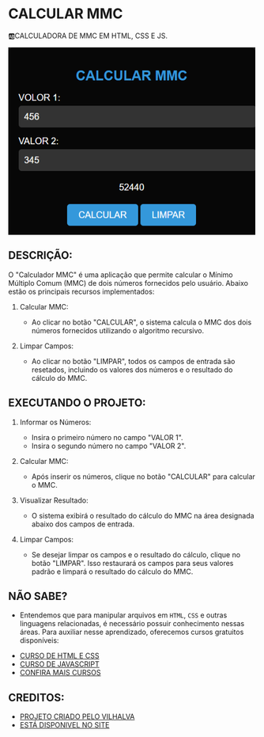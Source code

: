 # CALCULAR MMC
🆎CALCULADORA DE MMC EM HTML, CSS E JS.

<img src="FOTO.png" align="center" width="500"> <br>

## DESCRIÇÃO:
O "Calculador MMC" é uma aplicação que permite calcular o Mínimo Múltiplo Comum (MMC) de dois números fornecidos pelo usuário. Abaixo estão os principais recursos implementados:

1. Calcular MMC:
   - Ao clicar no botão "CALCULAR", o sistema calcula o MMC dos dois números fornecidos utilizando o algoritmo recursivo.

2. Limpar Campos:
   - Ao clicar no botão "LIMPAR", todos os campos de entrada são resetados, incluindo os valores dos números e o resultado do cálculo do MMC.

## EXECUTANDO O PROJETO:
1. Informar os Números:
   - Insira o primeiro número no campo "VALOR 1".
   - Insira o segundo número no campo "VALOR 2".

2. Calcular MMC:
   - Após inserir os números, clique no botão "CALCULAR" para calcular o MMC.

3. Visualizar Resultado:
   - O sistema exibirá o resultado do cálculo do MMC na área designada abaixo dos campos de entrada.

4. Limpar Campos:
   - Se desejar limpar os campos e o resultado do cálculo, clique no botão "LIMPAR". Isso restaurará os campos para seus valores padrão e limpará o resultado do cálculo do MMC.

## NÃO SABE?
- Entendemos que para manipular arquivos em `HTML`, `CSS` e outras linguagens relacionadas, é necessário possuir conhecimento nessas áreas. Para auxiliar nesse aprendizado, oferecemos cursos gratuitos disponíveis:
* [CURSO DE HTML E CSS](https://github.com/VILHALVA/CURSO-DE-HTML-E-CSS)
* [CURSO DE JAVASCRIPT](https://github.com/VILHALVA/CURSO-DE-JAVASCRIPT)
* [CONFIRA MAIS CURSOS](https://github.com/VILHALVA?tab=repositories&q=+topic:CURSO)

## CREDITOS:
- [PROJETO CRIADO PELO VILHALVA](https://github.com/VILHALVA)
- [ESTÁ DISPONIVEL NO SITE](https://vilhalva.github.io/STYLER/STYLER.html)

